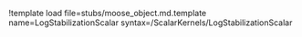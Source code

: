 !template load file=stubs/moose_object.md.template name=LogStabilizationScalar syntax=/ScalarKernels/LogStabilizationScalar